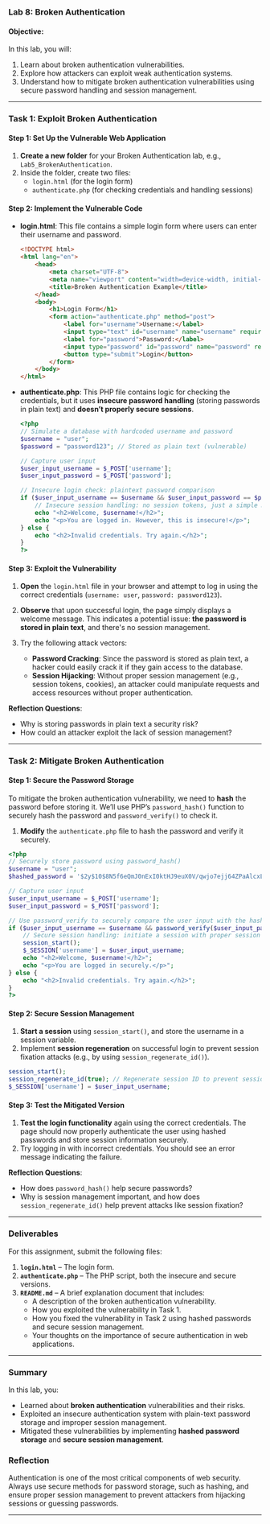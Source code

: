
### **Lab 8: Broken Authentication**

#### **Objective:**
In this lab, you will:
1. Learn about broken authentication vulnerabilities.
2. Explore how attackers can exploit weak authentication systems.
3. Understand how to mitigate broken authentication vulnerabilities using secure password handling and session management.

---

### **Task 1: Exploit Broken Authentication**

#### **Step 1: Set Up the Vulnerable Web Application**

1. **Create a new folder** for your Broken Authentication lab, e.g., `Lab5_BrokenAuthentication`.
2. Inside the folder, create two files:
   - `login.html` (for the login form)
   - `authenticate.php` (for checking credentials and handling sessions)

#### **Step 2: Implement the Vulnerable Code**

- **login.html**: This file contains a simple login form where users can enter their username and password.

  ```html
  <!DOCTYPE html>
  <html lang="en">
      <head>
          <meta charset="UTF-8">
          <meta name="viewport" content="width=device-width, initial-scale=1.0">
          <title>Broken Authentication Example</title>
      </head>
      <body>
          <h1>Login Form</h1>
          <form action="authenticate.php" method="post">
              <label for="username">Username:</label>
              <input type="text" id="username" name="username" required><br>
              <label for="password">Password:</label>
              <input type="password" id="password" name="password" required><br>
              <button type="submit">Login</button>
          </form>
      </body>
  </html>
  ```

- **authenticate.php**: This PHP file contains logic for checking the credentials, but it uses **insecure password handling** (storing passwords in plain text) and **doesn’t properly secure sessions**.

  ```php
  <?php
  // Simulate a database with hardcoded username and password
  $username = "user";
  $password = "password123"; // Stored as plain text (vulnerable)

  // Capture user input
  $user_input_username = $_POST['username'];
  $user_input_password = $_POST['password'];

  // Insecure login check: plaintext password comparison
  if ($user_input_username == $username && $user_input_password == $password) {
      // Insecure session handling: no session tokens, just a simple message
      echo "<h2>Welcome, $username!</h2>";
      echo "<p>You are logged in. However, this is insecure!</p>";
  } else {
      echo "<h2>Invalid credentials. Try again.</h2>";
  }
  ?>
  ```

#### **Step 3: Exploit the Vulnerability**

1. **Open** the `login.html` file in your browser and attempt to log in using the correct credentials (`username: user`, `password: password123`).
2. **Observe** that upon successful login, the page simply displays a welcome message. This indicates a potential issue: **the password is stored in plain text**, and there's no session management.

3. Try the following attack vectors:
   - **Password Cracking**: Since the password is stored as plain text, a hacker could easily crack it if they gain access to the database.
   - **Session Hijacking**: Without proper session management (e.g., session tokens, cookies), an attacker could manipulate requests and access resources without proper authentication.

**Reflection Questions**:
- Why is storing passwords in plain text a security risk?
- How could an attacker exploit the lack of session management?

---

### **Task 2: Mitigate Broken Authentication**

#### **Step 1: Secure the Password Storage**

To mitigate the broken authentication vulnerability, we need to **hash** the password before storing it. We’ll use PHP’s `password_hash()` function to securely hash the password and `password_verify()` to check it.

1. **Modify** the `authenticate.php` file to hash the password and verify it securely.

  ```php
  <?php
  // Securely store password using password_hash()
  $username = "user";
  $hashed_password = '$2y$10$8N5f6eQmJ0nExI0ktHJ9euX0V/qwjo7ejj64ZPaAlcxL2w5Xhbn3K'; // password123 hashed using bcrypt

  // Capture user input
  $user_input_username = $_POST['username'];
  $user_input_password = $_POST['password'];

  // Use password_verify to securely compare the user input with the hashed password
  if ($user_input_username == $username && password_verify($user_input_password, $hashed_password)) {
      // Secure session handling: initiate a session with proper session management
      session_start();
      $_SESSION['username'] = $user_input_username;
      echo "<h2>Welcome, $username!</h2>";
      echo "<p>You are logged in securely.</p>";
  } else {
      echo "<h2>Invalid credentials. Try again.</h2>";
  }
  ?>
  ```

#### **Step 2: Secure Session Management**

1. **Start a session** using `session_start()`, and store the username in a session variable.
2. Implement **session regeneration** on successful login to prevent session fixation attacks (e.g., by using `session_regenerate_id()`).

```php
session_start();
session_regenerate_id(true); // Regenerate session ID to prevent session fixation
$_SESSION['username'] = $user_input_username;
```

#### **Step 3: Test the Mitigated Version**

1. **Test the login functionality** again using the correct credentials. The page should now properly authenticate the user using hashed passwords and store session information securely.
2. Try logging in with incorrect credentials. You should see an error message indicating the failure.

**Reflection Questions**:
- How does `password_hash()` help secure passwords?
- Why is session management important, and how does `session_regenerate_id()` help prevent attacks like session fixation?

---

### **Deliverables**

For this assignment, submit the following files:

1. **`login.html`** – The login form.
2. **`authenticate.php`** – The PHP script, both the insecure and secure versions.
3. **`README.md`** – A brief explanation document that includes:
   - A description of the broken authentication vulnerability.
   - How you exploited the vulnerability in Task 1.
   - How you fixed the vulnerability in Task 2 using hashed passwords and secure session management.
   - Your thoughts on the importance of secure authentication in web applications.

---

### **Summary**

In this lab, you:
- Learned about **broken authentication** vulnerabilities and their risks.
- Exploited an insecure authentication system with plain-text password storage and improper session management.
- Mitigated these vulnerabilities by implementing **hashed password storage** and **secure session management**.

### **Reflection**

Authentication is one of the most critical components of web security. Always use secure methods for password storage, such as hashing, and ensure proper session management to prevent attackers from hijacking sessions or guessing passwords.

---
